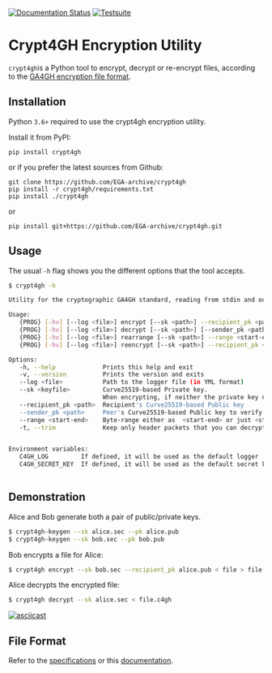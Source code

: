 [![Documentation Status](https://readthedocs.org/projects/crypt4gh/badge/?version=latest)](https://crypt4gh.readthedocs.io/en/latest/?badge=latest)
[![Testsuite](https://github.com/EGA-archive/crypt4gh/workflows/Testsuite/badge.svg)](https://github.com/EGA-archive/crypt4gh/actions)

# Crypt4GH Encryption Utility

`crypt4gh`is a Python tool to encrypt, decrypt or re-encrypt files, according to the [GA4GH encryption file format](https://www.ga4gh.org/news/crypt4gh-a-secure-method-for-sharing-human-genetic-data/).


## Installation

Python `3.6+` required to use the crypt4gh encryption utility.

Install it from PyPI:

```
pip install crypt4gh
```

or if you prefer the latest sources from Github:

```
git clone https://github.com/EGA-archive/crypt4gh
pip install -r crypt4gh/requirements.txt
pip install ./crypt4gh
```

or

```
pip install git+https://github.com/EGA-archive/crypt4gh.git
```

## Usage

The usual `-h` flag shows you the different options that the tool accepts.

```bash
$ crypt4gh -h

Utility for the cryptographic GA4GH standard, reading from stdin and outputting to stdout.

Usage:
   {PROG} [-hv] [--log <file>] encrypt [--sk <path>] --recipient_pk <path> [--recipient_pk <path>]... [--range <start-end>]
   {PROG} [-hv] [--log <file>] decrypt [--sk <path>] [--sender_pk <path>] [--range <start-end>]
   {PROG} [-hv] [--log <file>] rearrange [--sk <path>] --range <start-end>
   {PROG} [-hv] [--log <file>] reencrypt [--sk <path>] --recipient_pk <path> [--recipient_pk <path>]... [--trim]

Options:
   -h, --help             Prints this help and exit
   -v, --version          Prints the version and exits
   --log <file>           Path to the logger file (in YML format)
   --sk <keyfile>         Curve25519-based Private key.
                          When encrypting, if neither the private key nor C4GH_SECRET_KEY are specified, we generate a new key 
   --recipient_pk <path>  Recipient's Curve25519-based Public key
   --sender_pk <path>     Peer's Curve25519-based Public key to verify provenance (akin to signature)
   --range <start-end>    Byte-range either as  <start-end> or just <start> (Start included, End excluded)
   -t, --trim             Keep only header packets that you can decrypt


Environment variables:
   C4GH_LOG         If defined, it will be used as the default logger
   C4GH_SECRET_KEY  If defined, it will be used as the default secret key (ie --sk ${C4GH_SECRET_KEY})
 
```

## Demonstration

Alice and Bob generate both a pair of public/private keys.

```bash
$ crypt4gh-keygen --sk alice.sec --pk alice.pub
$ crypt4gh-keygen --sk bob.sec --pk bob.pub
```

Bob encrypts a file for Alice:

```bash
$ crypt4gh encrypt --sk bob.sec --recipient_pk alice.pub < file > file.c4gh
```

Alice decrypts the encrypted file:

```bash
$ crypt4gh decrypt --sk alice.sec < file.c4gh
```

[![asciicast](https://asciinema.org/a/mmCBfBdCFfcYCRBuTSe3kjCFs.svg)](https://asciinema.org/a/mmCBfBdCFfcYCRBuTSe3kjCFs)

## File Format

Refer to the [specifications](http://samtools.github.io/hts-specs/crypt4gh.pdf) or this [documentation](https://crypt4gh.readthedocs.io/en/latest/encryption.html).
